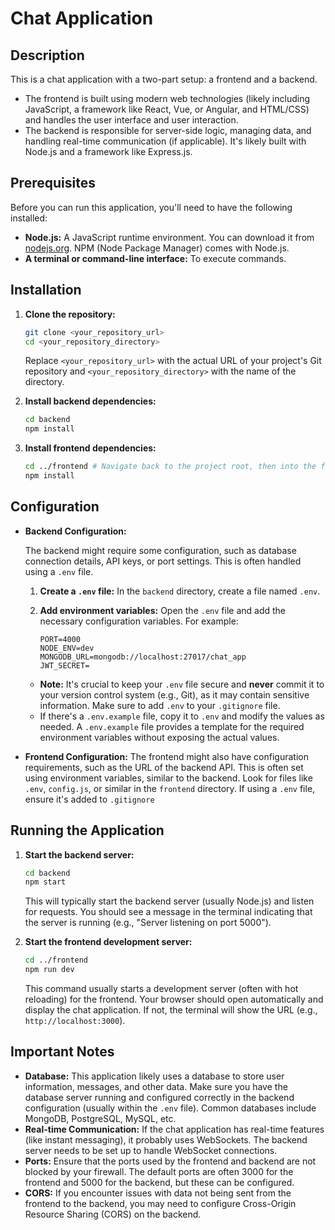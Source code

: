 # Chat Application

## Description

This is a chat application with a two-part setup: a frontend and a backend.

- The frontend is built using modern web technologies (likely including JavaScript, a framework like React, Vue, or Angular, and HTML/CSS) and handles the user interface and user interaction.
- The backend is responsible for server-side logic, managing data, and handling real-time communication (if applicable). It's likely built with Node.js and a framework like Express.js.

## Prerequisites

Before you can run this application, you'll need to have the following installed:

- **Node.js:** A JavaScript runtime environment. You can download it from [nodejs.org](https://nodejs.org/). NPM (Node Package Manager) comes with Node.js.
- **A terminal or command-line interface:** To execute commands.

## Installation

1.  **Clone the repository:**

    ```bash
    git clone <your_repository_url>
    cd <your_repository_directory>
    ```

    Replace `<your_repository_url>` with the actual URL of your project's Git repository and `<your_repository_directory>` with the name of the directory.

2.  **Install backend dependencies:**

    ```bash
    cd backend
    npm install
    ```

3.  **Install frontend dependencies:**

    ```bash
    cd ../frontend # Navigate back to the project root, then into the frontend
    npm install
    ```

## Configuration

- **Backend Configuration:**

  The backend might require some configuration, such as database connection details, API keys, or port settings. This is often handled using a `.env` file.

  1.  **Create a `.env` file:** In the `backend` directory, create a file named `.env`.
  2.  **Add environment variables:** Open the `.env` file and add the necessary configuration variables. For example:

      ```
      PORT=4000
      NODE_ENV=dev
      MONGODB_URL=mongodb://localhost:27017/chat_app
      JWT_SECRET=
      ```

  - **Note:** It's crucial to keep your `.env` file secure and **never** commit it to your version control system (e.g., Git), as it may contain sensitive information. Make sure to add `.env` to your `.gitignore` file.
  - If there's a `.env.example` file, copy it to `.env` and modify the values as needed. A `.env.example` file provides a template for the required environment variables without exposing the actual values.

- **Frontend Configuration:** The frontend might also have configuration requirements, such as the URL of the backend API. This is often set using environment variables, similar to the backend. Look for files like `.env`, `config.js`, or similar in the `frontend` directory. If using a `.env` file, ensure it's added to `.gitignore`

## Running the Application

1.  **Start the backend server:**

    ```bash
    cd backend
    npm start
    ```

    This will typically start the backend server (usually Node.js) and listen for requests. You should see a message in the terminal indicating that the server is running (e.g., "Server listening on port 5000").

2.  **Start the frontend development server:**

    ```bash
    cd ../frontend
    npm run dev
    ```

    This command usually starts a development server (often with hot reloading) for the frontend. Your browser should open automatically and display the chat application. If not, the terminal will show the URL (e.g., `http://localhost:3000`).

## Important Notes

- **Database:** This application likely uses a database to store user information, messages, and other data. Make sure you have the database server running and configured correctly in the backend configuration (usually within the `.env` file). Common databases include MongoDB, PostgreSQL, MySQL, etc.
- **Real-time Communication:** If the chat application has real-time features (like instant messaging), it probably uses WebSockets. The backend server needs to be set up to handle WebSocket connections.
- **Ports:** Ensure that the ports used by the frontend and backend are not blocked by your firewall. The default ports are often 3000 for the frontend and 5000 for the backend, but these can be configured.
- **CORS:** If you encounter issues with data not being sent from the frontend to the backend, you may need to configure Cross-Origin Resource Sharing (CORS) on the backend.
